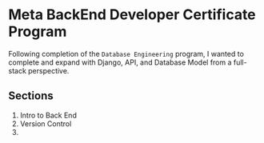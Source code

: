 # Meta BackEnd Developer Certificate Program
Following completion of the `Database Engineering` program, I wanted to complete and expand with Django, API, and Database Model from a full-stack perspective.

## **Sections**
1. Intro to Back End
2. Version Control
3. 
